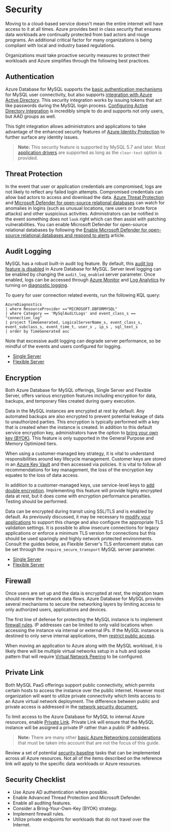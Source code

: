 # Security

Moving to a cloud-based service doesn't mean the entire internet will have access to it at all times. Azure provides best in class security that ensures data workloads are continually protected from bad actors and rouge programs. An additional  critical factor for many organizations is being compliant with local and industry based regulations.

Organizations must take proactive security measures to protect their workloads and Azure simplifies through the following best practices.

## Authentication

Azure Database for MySQL supports the [basic authentication mechanisms](https://docs.microsoft.com/azure/mysql/howto-create-users) for MySQL user connectivity, but also supports [integration with Azure Active Directory](https://docs.microsoft.com/en-us/azure/mysql/concepts-azure-ad-authentication). This security integration works by issuing tokens that act like passwords during the MySQL login process.  [Configuring Active Directory integration](https://docs.microsoft.com/en-us/azure/mysql/howto-configure-sign-in-azure-ad-authentication) is incredibly simple to do and supports not only users, but AAD groups as well.

This tight integration allows administrators and applications to take advantage of the enhanced security features of [Azure Identity Protection](https://docs.microsoft.com/en-us/azure/active-directory/identity-protection/overview-identity-protection) to further surface any identity issues.

> **Note:** This security feature is supported by MySQL 5.7 and later.  Most [application drivers](https://docs.microsoft.com/en-us/azure/mysql/howto-configure-sign-in-azure-ad-authentication) are supported as long as the `clear-text` option is provided.

## Threat Protection

In the event that user or application credentials are compromised, logs are not likely to reflect any failed login attempts.  Compromised credentials can allow bad actors to access and download the data. [Azure Threat Protection](https://docs.microsoft.com/en-us/azure/mysql/concepts-data-access-and-security-threat-protection) and [Microsoft Defender for open-source relational databases](https://docs.microsoft.com/azure/defender-for-cloud/defender-for-databases-introduction) can watch for anomalies in logins (such as unusual locations, rare users or brute force attacks) and other suspicious activities.  Administrators can be notified in the event something does not `look` right which can then assist with patching vulnerabilities. You can enable Microsoft Defender for open-source relational databases by following the [Enable Microsoft Defender for open-source relational databases and respond to alerts](https://docs.microsoft.com/azure/defender-for-cloud/defender-for-databases-usage) article.

## Audit Logging

MySQL has a robust built-in audit log feature. By default, this [audit log feature is disabled](https://docs.microsoft.com/en-us/azure/mysql/concepts-audit-logs) in Azure Database for MySQL.  Server level logging can be enabled by changing the `audit_log_enabled` server parameter. Once enabled, logs can be accessed through [Azure Monitor](https://docs.microsoft.com/en-us/azure/azure-monitor/overview) and [Log Analytics](https://docs.microsoft.com/en-us/azure/azure-monitor/platform/design-logs-deployment) by turning on [diagnostic logging](https://docs.microsoft.com/en-us/azure/mysql/howto-configure-audit-logs-portal#set-up-diagnostic-logs).

To query for user connection related events, run the following KQL query:

```kql
AzureDiagnostics
| where ResourceProvider =="MICROSOFT.DBFORMYSQL"
| where Category == 'MySqlAuditLogs' and event_class_s == "connection_log"
| project TimeGenerated, LogicalServerName_s, event_class_s, event_subclass_s, event_time_t, user_s , ip_s , sql_text_s
| order by TimeGenerated asc
```

Note that excessive audit logging can degrade server performance, so be mindful of the events and users configured for logging.

- [Single Server](https://docs.microsoft.com/azure/mysql/concepts-audit-logs)
- [Flexible Server](https://docs.microsoft.com/azure/mysql/flexible-server/concepts-audit-logs)

## Encryption

Both Azure Database for MySQL offerings, Single Server and Flexible Server, offers various encryption features including encryption for data, backups, and temporary files created during query execution.

Data in the MySQL instances are encrypted at rest by default. Any automated backups are also encrypted to prevent potential leakage of data to unauthorized parties. This encryption is typically performed with a key that is created when the instance is created. In addition to this default service encryption key, administrators have the option to [bring your own key (BYOK)](https://docs.microsoft.com/en-us/azure/mysql/concepts-data-encryption-mysql). This feature is only supported in the General Purpose and Memory Optimized tiers.

When using a customer-managed key strategy, it is vital to understand responsibilities around key lifecycle management. Customer keys are stored in an [Azure Key Vault](https://docs.microsoft.com/en-us/azure/key-vault/general/basic-concepts) and then accessed via policies. It is vital to follow all recommendations for key management, the loss of the encryption key equates to the loss of data access.

In addition to a customer-managed keys, use service-level keys to [add double encryption](https://docs.microsoft.com/en-us/azure/mysql/concepts-infrastructure-double-encryption).  Implementing this feature will provide highly encrypted data at rest, but it does come with encryption performance penalties. Testing should be performed.

Data can be encrypted during transit using SSL/TLS and is enabled by default. As previously discussed, it may be necessary to [modify your applications](https://docs.microsoft.com/en-us/azure/mysql/howto-configure-ssl) to support this change and also configure the appropriate TLS validation settings. It is possible to allow insecure connections for legacy applications or enforce a minimum TLS version for connections but this should be used sparingly and highly network protected environments. Consult the guides below, as Flexible Server's TLS enforcement status can be set through the `require_secure_transport` MySQL server parameter.

- [Single Server](https://docs.microsoft.com/azure/mysql/concepts-ssl-connection-security)
- [Flexible Server](https://docs.microsoft.com/azure/mysql/flexible-server/how-to-connect-tls-ssl)

## Firewall

Once users are set up and the data is encrypted at rest, the migration team should review the network data flows.  Azure Database for MySQL provides several mechanisms to secure the networking layers by limiting access to only authorized users, applications and devices.  

The first line of defense for protecting the MySQL instance is to implement [firewall rules](https://docs.microsoft.com/en-us/azure/mysql/concepts-firewall-rules). IP addresses can be limited to only valid locations when accessing the instance via internal or external IPs. If the MySQL instance is destined to only serve internal applications, then [restrict public access](https://docs.microsoft.com/en-us/azure/mysql/howto-deny-public-network-access).

When moving an application to Azure along with the MySQL workload, it is likely there will be multiple virtual networks setup in a hub and spoke pattern that will require [Virtual Network Peering](https://docs.microsoft.com/en-us/azure/virtual-network/virtual-network-peering-overview) to be configured.

## Private Link

Both MySQL PaaS offerings support public connectivity, which permits certain hosts to access the instance over the public internet.  However most organization will want to utilize private connectivity which limits access to an Azure virtual network deployment. The difference between public and private access is addressed in the [network security document.](./06_01_Networking.md)

To limit access to the Azure Database for MySQL to internal Azure resources, enable [Private Link](https://docs.microsoft.com/en-us/azure/mysql/concepts-data-access-security-private-link).  Private Link will ensure that the MySQL instance will be assigned a private IP rather than a public IP address.

> **Note:** There are many other [basic Azure Networking considerations](https://docs.microsoft.com/en-us/azure/mysql/concepts-data-access-and-security-vnet) that must be taken into account that are not the focus of this guide.

Review a set of potential [security baseline](https://docs.microsoft.com/en-us/azure/mysql/security-baseline) tasks that can be implemented across all Azure resources. Not all of the items described on the reference link will apply to the specific data workloads or Azure resources.

## Security Checklist

- Use Azure AD authentication where possible.
- Enable Advanced Thread Protection and Microsoft Defender.
- Enable all auditing features.
- Consider a Bring-Your-Own-Key (BYOK) strategy.
- Implement firewall rules.
- Utilize private endpoints for workloads that do not travel over the Internet.
